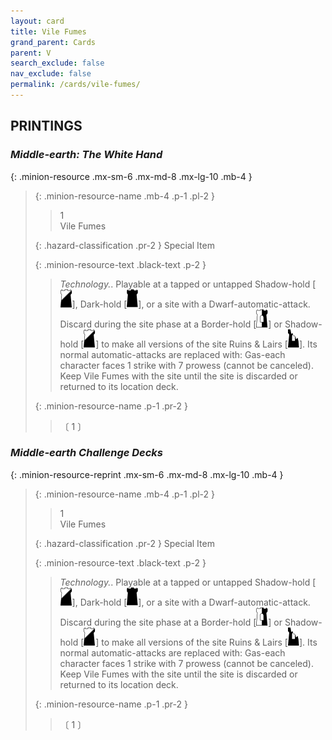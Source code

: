 ```yaml
---
layout: card
title: Vile Fumes
grand_parent: Cards
parent: V
search_exclude: false
nav_exclude: false
permalink: /cards/vile-fumes/
---
```


## PRINTINGS


### _Middle-earth: The White Hand_

{: .minion-resource .mx-sm-6 .mx-md-8 .mx-lg-10 .mb-4 }
> {: .minion-resource-name .mb-4 .p-1 .pl-2 }
> > <div class="hazard-mp">1</div>
> > <div class="card-name">Vile Fumes</div>
>
> {: .hazard-classification .pr-2 }
> Special Item
>
> {: .minion-resource-text .black-text .p-2 }
> > _Technology._. Playable at a tapped or untapped Shadow-hold \[![](/assets/images/shadow-hold.svg)], Dark-hold \[![](/assets/images/dark-hold.svg)], or a site with a Dwarf-automatic-attack. Discard during the site phase at a Border-hold \[![](/assets/images/border-hold.svg)] or Shadow-hold \[![](/assets/images/shadow-hold.svg)] to make all versions of the site Ruins & Lairs \[![](/assets/images/ruinlair.svg)]. Its normal automatic-attacks are replaced with: Gas-each character faces 1 strike with 7 prowess (cannot be canceled). Keep Vile Fumes with the site until the site is discarded or returned to its location deck.  
> 
> {: .minion-resource-name .p-1 .pr-2 }
> > <div class="card-shield"></div>
> > <div class="card-corruption-white">〔 1 〕</div>

### _Middle-earth Challenge Decks_

{: .minion-resource-reprint .mx-sm-6 .mx-md-8 .mx-lg-10 .mb-4 }
> {: .minion-resource-name .mb-4 .p-1 .pl-2 }
> > <div class="hazard-mp">1</div>
> > <div class="card-name">Vile Fumes</div>
>
> {: .hazard-classification .pr-2 }
> Special Item
>
> {: .minion-resource-text .black-text .p-2 }
> > _Technology._. Playable at a tapped or untapped Shadow-hold \[![](/assets/images/shadow-hold.svg)], Dark-hold \[![](/assets/images/dark-hold.svg)], or a site with a Dwarf-automatic-attack. Discard during the site phase at a Border-hold \[![](/assets/images/border-hold.svg)] or Shadow-hold \[![](/assets/images/shadow-hold.svg)] to make all versions of the site Ruins & Lairs \[![](/assets/images/ruinlair.svg)]. Its normal automatic-attacks are replaced with: Gas-each character faces 1 strike with 7 prowess (cannot be canceled). Keep Vile Fumes with the site until the site is discarded or returned to its location deck.  
> 
> {: .minion-resource-name .p-1 .pr-2 }
> > <div class="card-shield"></div>
> > <div class="card-corruption-white">〔 1 〕</div>
